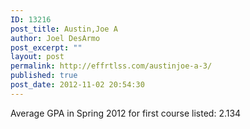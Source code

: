 ```yaml
---
ID: 13216
post_title: Austin,Joe A
author: Joel DesArmo
post_excerpt: ""
layout: post
permalink: http://effrtlss.com/austinjoe-a-3/
published: true
post_date: 2012-11-02 20:54:30
---
```

<p>Average GPA in Spring 2012 for first course listed: 2.134</p>